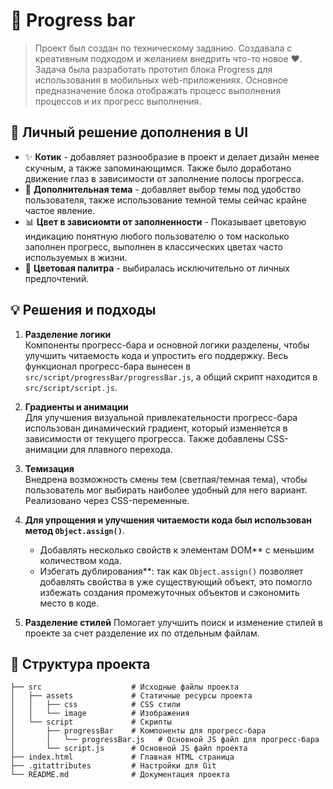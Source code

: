 # 📘 Progress bar


> Проект был создан по техническому заданию. Создавала с креативным подходом и желанием внедрить что-то новое ❤️. 
> Задача была разработать прототип блока Progress для использования в мобильных web-приложениях. Основное предназначение блока отображать процесс выполнения процессов и их прогресс выполнения.

## 🚀 Личный решение дополнения в UI

- ✨ **Котик** - добавляет разнообразие в проект и делает дизайн менее скучным, а также запоминающимся. Также было доработано движение глаз в зависимости от заполнение полосы прогресса.
- 🔧 **Дополнительная тема** - добавляет выбор темы под удобство пользователя, также использование темной темы сейчас крайне частое явление.
- 📊 **Цвет в зависиомти от заполненности** - Показывает цветовую индикацию понятную любого пользователю о том насколько заполнен прогресс, выполнен в классических цветах часто используемых в жизни.
- 🎨 **Цветовая палитра** - выбиралась исключительно от личных предпочтений.


## 💡 Решения и подходы

1. **Разделение логики**  
   Компоненты прогресс-бара и основной логики разделены, чтобы улучшить читаемость кода и упростить его поддержку. Весь функционал прогресс-бара вынесен в `src/script/progressBar/progressBar.js`, а общий скрипт находится в `src/script/script.js`.


2. **Градиенты и анимации**  
   Для улучшения визуальной привлекательности прогресс-бара использован динамический градиент, который изменяется в зависимости от текущего прогресса. Также добавлены CSS-анимации для плавного перехода.

3. **Темизация**  
   Внедрена возможность смены тем (светлая/темная тема), чтобы пользователь мог выбирать наиболее удобный для него вариант. Реализовано через CSS-переменные.

4. **Для упрощения и улучшения читаемости кода был использован метод `Object.assign()`**.
    - Добавлять несколько свойств к элементам DOM** с меньшим количеством кода.
    - Избегать дублирования**: так как `Object.assign()` позволяет добавлять свойства в уже существующий объект, это помогло избежать создания промежуточных объектов и сэкономить место в коде.

5. **Разделение стилей**
    Помогает улучшить поиск и изменение стилей в проекте за счет разделение их по отдельным файлам.



## 📁 Структура проекта

```plaintext
├── src                    # Исходные файлы проекта
│   ├── assets             # Статичные ресурсы проекта
│   │   ├── css            # CSS стили
│   │   └── image          # Изображения
│   └── script             # Скрипты
│       ├── progressBar    # Компоненты для прогресс-бара
│       │   └── progressBar.js   # Основной JS файл для прогресс-бара
│       └── script.js      # Основной JS файл проекта
├── index.html             # Главная HTML страница
├── .gitattributes         # Настройки для Git
└── README.md              # Документация проекта
